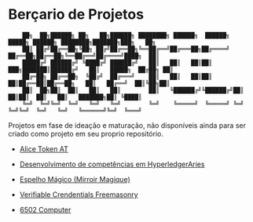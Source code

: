 # Berçario de Projetos

``` 
    ██╗  ██╗██████╗ ██╗   ██╗██████╗ ████████╗ ██████╗  ██████╗  █████╗ ██████╗ ████████╗███████╗███╗   ██╗
    ██║ ██╔╝██╔══██╗╚██╗ ██╔╝██╔══██╗╚══██╔══╝██╔═══██╗██╔════╝ ██╔══██╗██╔══██╗╚══██╔══╝██╔════╝████╗  ██║
    █████╔╝ ██████╔╝ ╚████╔╝ ██████╔╝   ██║   ██║   ██║██║  ███╗███████║██████╔╝   ██║   █████╗  ██╔██╗ ██║
    ██╔═██╗ ██╔══██╗  ╚██╔╝  ██╔═══╝    ██║   ██║   ██║██║   ██║██╔══██║██╔══██╗   ██║   ██╔══╝  ██║╚██╗██║
    ██║  ██╗██║  ██║   ██║   ██║        ██║   ╚██████╔╝╚██████╔╝██║  ██║██║  ██║   ██║   ███████╗██║ ╚████║
    ╚═╝  ╚═╝╚═╝  ╚═╝   ╚═╝   ╚═╝        ╚═╝    ╚═════╝  ╚═════╝ ╚═╝  ╚═╝╚═╝  ╚═╝   ╚═╝   ╚══════╝╚═╝  ╚═══╝
```

Projetos em fase de ideação e maturação, não disponíveis ainda para ser criado como projeto em seu proprio repositório. 

- [Alice Token AT](AliceToken.md)

- [Desenvolvimento de competências em HyperledgerAries](AriesDesenv.md)

- [Espelho Mágico (Mirroir Magique)](MirroirMagique.md)

- [Verifiable Crendentials Freemasonry](VerifCredMasonry.md)

- [6502 Computer](6502Computer.md)
